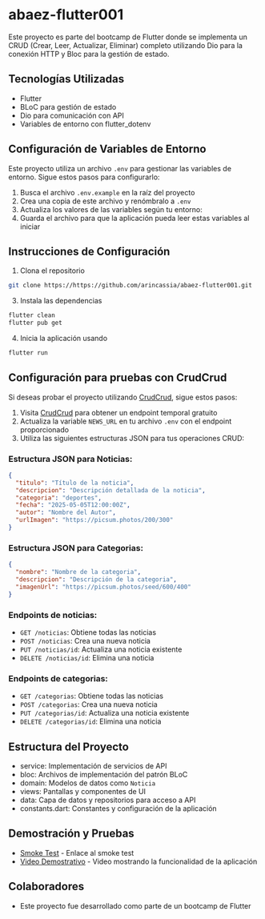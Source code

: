 # abaez-flutter001
Este proyecto es parte del bootcamp de Flutter donde se implementa un CRUD (Crear, Leer, Actualizar, Eliminar) completo utilizando Dio para la conexión HTTP y Bloc para la gestión de estado.

## Tecnologías Utilizadas
- Flutter
- BLoC para gestión de estado
- Dio para comunicación con API
- Variables de entorno con flutter_dotenv

## Configuración de Variables de Entorno
Este proyecto utiliza un archivo `.env` para gestionar las variables de entorno. Sigue estos pasos para configurarlo:

1. Busca el archivo `.env.example` en la raíz del proyecto
2. Crea una copia de este archivo y renómbralo a `.env`
3. Actualiza los valores de las variables según tu entorno:
4. Guarda el archivo para que la aplicación pueda leer estas variables al iniciar

## Instrucciones de Configuración
1. Clona el repositorio
```bash
git clone https://https://github.com/arincassia/abaez-flutter001.git
```
3. Instala las dependencias
```bash
flutter clean
flutter pub get
```
4. Inicia la aplicación usando
```bash
flutter run
```
## Configuración para pruebas con CrudCrud
Si deseas probar el proyecto utilizando [CrudCrud](https://crudcrud.com/), sigue estos pasos:

1. Visita [CrudCrud](https://crudcrud.com/) para obtener un endpoint temporal gratuito
2. Actualiza la variable `NEWS_URL` en tu archivo `.env` con el endpoint proporcionado
3. Utiliza las siguientes estructuras JSON para tus operaciones CRUD:

### Estructura JSON para Noticias:
```json
{
  "titulo": "Título de la noticia",
  "descripcion": "Descripción detallada de la noticia",
  "categoria": "deportes",
  "fecha": "2025-05-05T12:00:00Z",
  "autor": "Nombre del Autor",
  "urlImagen": "https://picsum.photos/200/300"
}
```

### Estructura JSON para Categorias:
```json
{
  "nombre": "Nombre de la categoria",
  "descripcion": "Descripción de la categoria",
  "imagenUrl": "https://picsum.photos/seed/600/400"
}
```

### Endpoints de noticias:
- `GET /noticias`: Obtiene todas las noticias
- `POST /noticias`: Crea una nueva noticia
- `PUT /noticias/id`: Actualiza una noticia existente
- `DELETE /noticias/id`: Elimina una noticia

### Endpoints de categorias:
- `GET /categorias`: Obtiene todas las noticias
- `POST /categorias`: Crea una nueva noticia
- `PUT /categorias/id`: Actualiza una noticia existente
- `DELETE /categorias/id`: Elimina una noticia


## Estructura del Proyecto
- service: Implementación de servicios de API
- bloc: Archivos de implementación del patrón BLoC
- domain: Modelos de datos como `Noticia`
- views: Pantallas y componentes de UI
- data: Capa de datos y repositorios para acceso a API
- constants.dart: Constantes y configuración de la aplicación

## Demostración y Pruebas
- [Smoke Test](https://docs.google.com/spreadsheets/d/1RPSO2G2eOtt2C2kwVC7xKcPqA8LmgTWUci95anH5X94/edit?usp=sharing) - Enlace al smoke test
- [Video Demostrativo](https://drive.google.com/file/d/1o8uOo4_xQsUOSrs90BlFEil2iWGEIltw/view?usp=sharing) - Video mostrando la funcionalidad de la aplicación

## Colaboradores
- Este proyecto fue desarrollado como parte de un bootcamp de Flutter
